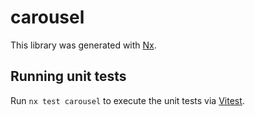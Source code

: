 # carousel

This library was generated with [Nx](https://nx.dev).

## Running unit tests

Run `nx test carousel` to execute the unit tests via [Vitest](https://vitest.dev/).
